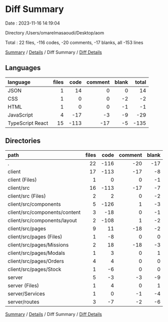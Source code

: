 # Diff Summary

Date : 2023-11-16 14:19:04

Directory /Users/omarelmasaoudi/Desktop/aom

Total : 22 files,  -116 codes, -20 comments, -17 blanks, all -153 lines

[Summary](results.md) / [Details](details.md) / Diff Summary / [Diff Details](diff-details.md)

## Languages
| language | files | code | comment | blank | total |
| :--- | ---: | ---: | ---: | ---: | ---: |
| JSON | 1 | 14 | 0 | 0 | 14 |
| CSS | 1 | 0 | 0 | -2 | -2 |
| HTML | 1 | 0 | 0 | -1 | -1 |
| JavaScript | 4 | -17 | -3 | -9 | -29 |
| TypeScript React | 15 | -113 | -17 | -5 | -135 |

## Directories
| path | files | code | comment | blank | total |
| :--- | ---: | ---: | ---: | ---: | ---: |
| . | 22 | -116 | -20 | -17 | -153 |
| client | 17 | -113 | -17 | -8 | -138 |
| client (Files) | 1 | 0 | 0 | -1 | -1 |
| client/src | 16 | -113 | -17 | -7 | -137 |
| client/src (Files) | 2 | 2 | 0 | -2 | 0 |
| client/src/components | 5 | -126 | 1 | -3 | -128 |
| client/src/components/content | 3 | -18 | 0 | -1 | -19 |
| client/src/components/layout | 2 | -108 | 1 | -2 | -109 |
| client/src/pages | 9 | 11 | -18 | -2 | -9 |
| client/src/pages (Files) | 1 | -8 | 0 | 0 | -8 |
| client/src/pages/Missions | 2 | 18 | -18 | -3 | -3 |
| client/src/pages/Modals | 1 | 3 | 0 | 1 | 4 |
| client/src/pages/Orders | 4 | 4 | 0 | 0 | 4 |
| client/src/pages/Stock | 1 | -6 | 0 | 0 | -6 |
| server | 5 | -3 | -3 | -9 | -15 |
| server (Files) | 1 | 4 | 0 | 1 | 5 |
| server/Services | 1 | 0 | -1 | -4 | -5 |
| server/routes | 3 | -7 | -2 | -6 | -15 |

[Summary](results.md) / [Details](details.md) / Diff Summary / [Diff Details](diff-details.md)